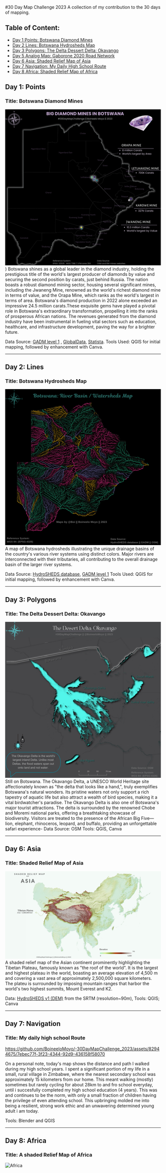 
#30 Day Map Challenge 2023 
A collection of my contribution to the 30 days of mapping.

## Table of Content:

- [Day 1 Points: Botswana Diamond Mines](#day-1-points)
- [Day 2 Lines:  Botswana Hydrosheds Map](#day-2-Lines)
- [Day 3 Polygons: The Delta Dessert Delta: Okavango](#day-3-polygons)
- [Day 5 Analog Map: Gaborone 2020 Road Network](#day-5-analog-map)
- [Day 6 Asia: Shaded Relief Map of Asia](#day-6-asia)
- [Day 7 Navigation: My Daily High School Route](#day-7-navigation)
- [Day 8 Africa: Shaded Relief Map of Africa](#day-8-africa)

## Day 1: Points 
### Title: Botswana Diamond Mines
![Diamonds](https://github.com/BoineeloMoyo/-30DayMapChallenge_2023/blob/main/Challenge_Material/Day-1_Points/Botswana%20Diamonds.png))
Botswana shines as a global leader in the diamond industry, holding the prestigious title of the world's largest producer of diamonds by value and securing the second position by carats, just behind Russia. The nation boasts a robust diamond mining sector, housing several significant mines, including the Jwaneng Mine, renowned as the world's richest diamond mine in terms of value, and the Orapa Mine, which ranks as the world's largest in terms of area. Botswana's diamond production in 2022 alone exceeded an impressive 24.5 million carats.These exquisite gems have played a pivotal role in Botswana's extraordinary transformation, propelling it into the ranks of prosperous African nations. The revenues generated from the diamond industry have been instrumental in fueling vital sectors such as education, healthcare, and infrastructure development, paving the way for a brighter future.

  Data Source: [GADM level 1](https://gadm.org/download_country.html) , [GlobalData](https://www.globaldata.com/store/report/diamond-mining-market-analysis/), [Statista](https://www.statista.com/topics/1704/diamond-industry/#topicOverview).
  Tools Used: QGIS for initial mapping, followed by enhancement with Canva.


---
## Day 2: Lines
### Title: Botswana Hydrosheds Map
![Hydrosheds](https://github.com/BoineeloMoyo/-30DayMapChallenge_2023/blob/main/Challenge_Material/Day-2_Lines/Botswana%20RiverBasins.png)
A map of Botswana hydrosheds illustrating the unique drainage basins of the country's various river systems using distinct colors. Major rivers are interconnected with their tributaries, all contributing to the overall drainage basin of the larger river systems.

  Data Source: [HydroSHEDS database](https://www.hydrosheds.org/products/hydrorivers), [GADM level 1](https://gadm.org/download_country.html)
  Tools Used: QGIS for initial mapping, followed by enhancement with Canva.


---
## Day 3: Polygons
### Title: The Delta Dessert Delta: Okavango
![Okavango](https://github.com/BoineeloMoyo/-30DayMapChallenge_2023/blob/main/Challenge_Material/Day-3_Polygons/Okavango%20Delta.png)
Still on Botswana. The Okavango Delta, a UNESCO World Heritage site affectionately known as "the delta that looks like a hand,", truly exemplifies Botswana's natural wonders. Its pristine waters not only support a rich tapestry of aquatic life but also attract a wealth of bird species, making it a vital birdwatcher's paradise. The Okavango Delta is also one of Botswana's major tourist attractions. The delta is surrounded by the renowned Chobe and Moremi national parks, offering a breathtaking showcase of biodiversity. Visitors are treated to the presence of the African Big Five—lion, elephant, rhinoceros, leopard, and buffalo, providing an unforgettable safari experience-
  Data Source: OSM 
  Tools: QGIS, Canva


---
## Day 6: Asia
### Title: Shaded Relief Map of Asia
![Asia](https://github.com/BoineeloMoyo/-30DayMapChallenge_2023/blob/main/Challenge_Material/Day-6_Asia/Shaded%20Relief%20Map.png)
A shaded relief map of the Asian continent prominently highlighting the Tibetan Plateau, famously known as "the roof of the world". It is the largest and highest plateau in the world, boasting an average elevation of 4,500 m and covering a vast area of approximately 2,500,000 square kilometers. The plateu is surrounded by imposing mountain ranges that harbor the world's two highest summits, Mount Everest and K2.

  Data: [HydroSHEDS v1 (DEM)](https://www.hydrosheds.org/hydrosheds-core-downloads) from the SRTM (resolution~90m),
  Tools: QGIS; Canva


---
## Day 7: Navigation
### Title: My daily high school Route
https://github.com/BoineeloMoyo/-30DayMapChallenge_2023/assets/82944675/7ebec77f-3f23-4344-92d9-436158f58070

On a personal note, today's map shows the distance and path I walked during my high school years. I spent a significant portion of my life in a small, rural village in Zimbabwe, where the nearest secondary school was approximately 15 kilometers from our home. This meant walking (mostly) sometimes but rarely cycling for about 28km to and fro school everyday, until i succesfully completed my high school education (4 years). This was and continues to be the norm, with only a small fraction of children having the privilege of even attending school. This upbringing molded me into being a resilient, strong work ethic and an unwavering determined young adult i am today.

Tools: Blender and QGIS


---
## Day 8: Africa
### Title: A shaded Relief Map of Africa
![Africa](https://github.com/BoineeloMoyo/-30DayMapChallenge_2023/blob/main/Challenge_Material/Day-8_Africa/African%20Map.png)

